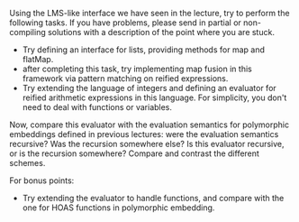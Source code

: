 Using the LMS-like interface we have seen in the lecture, try to perform the following tasks. If you have problems, please send in partial or non-compiling solutions with a description of the point where you are stuck.

- Try defining an interface for lists, providing methods for map and flatMap.
- after completing this task, try implementing map fusion in this framework via pattern matching on reified expressions.
- Try extending the language of integers and defining an evaluator for reified arithmetic expressions in this language. For simplicity, you don't need to deal with functions or variables.

Now, compare this evaluator with the evaluation semantics for polymorphic embeddings defined in previous lectures: were the evaluation semantics recursive? Was the recursion somewhere else? Is this evaluator recursive, or is the recursion somewhere? Compare and contrast the different schemes.

For bonus points:
- Try extending the evaluator to handle functions, and compare with the one for HOAS functions in polymorphic embedding.
